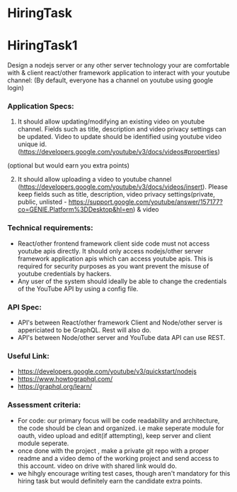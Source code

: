 # HiringTask
# HiringTask1
Design a nodejs server or any other server technology your are comfortable with & client react/other framework application to interact with your youtube channel: (By default, everyone has a channel on youtube using google login) 


### Application Specs: 
1. It should allow updating/modifying an existing video on youtube channel. Fields such as title, description and video privacy settings can be updated. Video to update should be identified using youtube video unique id. (https://developers.google.com/youtube/v3/docs/videos#properties)

(optional but would earn you extra points)

2. It should allow uploading a video to youtube channel (https://developers.google.com/youtube/v3/docs/videos/insert). Please keep fields such as title, description, video privacy settings(private, public, unlisted - https://support.google.com/youtube/answer/157177?co=GENIE.Platform%3DDesktop&hl=en) & video 


### Technical requirements: 
* React/other frontend framework client side code must not access youtube apis directly. It should only access nodejs/other server framework application apis which can access youtube apis. This is required for security purposes as you want prevent the misuse of youtube credentials by hackers.
* Any user of the system should ideally be able to change the credentials of the YouTube API by using a config file. 

### API Spec: 
* API's between React/other framework Client and Node/other server is appericiated to be GraphQL. Rest will also do. 
* API's between Node/other server and YouTube data API can use REST. 
 
### Useful Link: 
* https://developers.google.com/youtube/v3/quickstart/nodejs
* https://www.howtographql.com/
* https://graphql.org/learn/

### Assessment criteria:
* For code: our primary focus will be code readability and architecture, the code should be clean and organized. i.e make seperate module for oauth, video upload and edit(if attempting), keep server and client module seperate.
* once done with the project , make a private git repo with a proper readme and a video demo of the working project and send access to this account. video on drive with shared link would do.
* we hihgly encourage writing test cases, though aren't mandatory for this hiring task but would definitely earn the candidate extra points.

